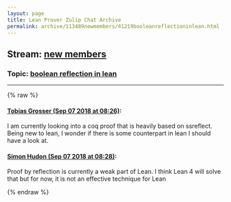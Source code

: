 ```yaml
---
layout: page
title: Lean Prover Zulip Chat Archive 
permalink: archive/113489newmembers/41219booleanreflectioninlean.html
---
```


## Stream: [new members](index.html)
### Topic: [boolean reflection in lean](41219booleanreflectioninlean.html)

---


{% raw %}
#### [ Tobias Grosser (Sep 07 2018 at 08:26)](https://leanprover.zulipchat.com/#narrow/stream/113489-new%20members/topic/boolean%20reflection%20in%20lean/near/133492650):
<p>I am currently looking into a coq proof that is heavily based on ssreflect. Being new to lean, I wonder if there is some counterpart in lean I should have a look at.</p>

#### [ Simon Hudon (Sep 07 2018 at 08:28)](https://leanprover.zulipchat.com/#narrow/stream/113489-new%20members/topic/boolean%20reflection%20in%20lean/near/133492705):
<p>Proof by reflection is currently a weak part of Lean. I think Lean 4 will solve that but for now, it is not an effective technique for Lean</p>


{% endraw %}
